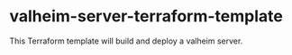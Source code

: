 # valheim-server-terraform-template
This Terraform template will build and deploy a valheim server.

